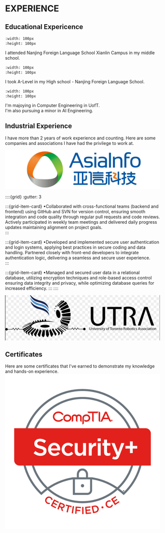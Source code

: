 # EXPERIENCE

## Educational Expericence
```{figure} /_static/photos/nflsxl.jpg
:width: 100px
:height: 100px
```
I attended Nanjing Foreign Language School Xianlin Campus in my middle school.

```{figure} /_static/photos/nfls.jpg
:width: 100px
:height: 100px
```
I took A-Level in my High school - Nanjing Foreign Language School.

```{figure} /_static/photos/uoft.jpg
:width: 100px
:height: 100px
```

I'm majoying in Computer Engineering in UofT.  
I'm also pursuing a minor in AI Engineering.

## Industrial Experience
I have more than 2 years of work experience and counting. Here are some companies and associations I have had the privilege to work at.

![Asiainfo](../../_static/photos/asiainfo.jpg)

::::{grid}
:gutter: 3

:::{grid-item-card}
•Collaborated with cross-functional teams (backend and frontend) using GitHub and SVN for version control, ensuring
smooth integration and code quality through regular pull requests and code reviews. Actively participated in weekly
team meetings and delivered daily progress updates maintaining alignment on project goals.  
:::

:::{grid-item-card}
•Developed and implemented secure user authentication and login systems, applying best practices in secure coding
and data handling. Partnered closely with front-end developers to integrate authentication logic, delivering a
seamless and secure user experience.  
:::

:::{grid-item-card}
•Managed and secured user data in a relational database, utilizing encryption techniques and role-based access
control ensuring data integrity and privacy, while optimizing database queries for increased efficiency.
:::
::::

![UTRA](../../_static/photos/utra.png)

## Certificates

Here are some certificates that I've earned to demonstrate my knowledge and hands-on experience.
![Security+](../../_static/photos/sy0701.png)